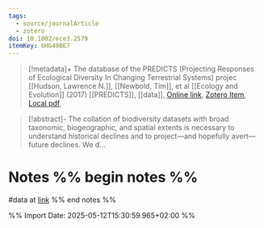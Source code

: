 ```yaml
---
tags:
  - source/journalArticle
  - zotero
doi: 10.1002/ece3.2579
itemKey: 6HG49BE7
---
```

>[!metadata]+
> The database of the PREDICTS (Projecting Responses of Ecological Diversity In Changing Terrestrial Systems) projec
> [[Hudson, Lawrence N.]], [[Newbold, Tim]], et al
> [[Ecology and Evolution]] (2017)
> [[PREDICTS]], [[data]], 
> [Online link](https://onlinelibrary.wiley.com/doi/10.1002/ece3.2579), [Zotero Item](zotero://select/library/items/6HG49BE7), [Local pdf](file://C:/Users/aburg/Documents/references/zotero/storage/G48Y5SUE/Hudson2017_databasePREDICTS.pdf), 

>[!abstract]-
>The collation of biodiversity datasets with broad taxonomic, biogeographic, and spatial extents is necessary to understand historical declines and to project—and hopefully avert—future declines. We d...

# Notes %% begin notes %%
#data  at [link](https://www.nhm.ac.uk/our-science/our-work/biodiversity/predicts.html)
%% end notes %%




%% Import Date: 2025-05-12T15:30:59.965+02:00 %%
